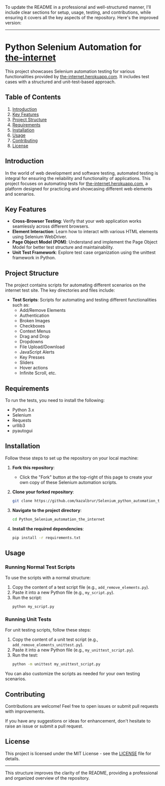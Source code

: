 To update the README in a professional and well-structured manner, I'll include clear sections for setup, usage, testing, and contributions, while ensuring it covers all the key aspects of the repository. Here's the improved version:

---

# Python Selenium Automation for [the-internet](https://the-internet.herokuapp.com)

This project showcases Selenium automation testing for various functionalities provided by [the-internet.herokuapp.com](https://the-internet.herokuapp.com). It includes test cases with a structured and unit-test-based approach.

## Table of Contents

1. [Introduction](#introduction)
2. [Key Features](#key-features)
3. [Project Structure](#project-structure)
4. [Requirements](#requirements)
5. [Installation](#installation)
6. [Usage](#usage)
7. [Contributing](#contributing)
8. [License](#license)

## Introduction

In the world of web development and software testing, automated testing is integral for ensuring the reliability and functionality of applications. This project focuses on automating tests for [the-internet.herokuapp.com](https://the-internet.herokuapp.com), a platform designed for practicing and showcasing different web elements and scenarios.

## Key Features

- **Cross-Browser Testing**: Verify that your web application works seamlessly across different browsers.
- **Element Interaction**: Learn how to interact with various HTML elements using Selenium WebDriver.
- **Page Object Model (POM)**: Understand and implement the Page Object Model for better test structure and maintainability.
- **Unit Test Framework**: Explore test case organization using the unittest framework in Python.

## Project Structure

The project contains scripts for automating different scenarios on the internet test site. The key directories and files include:

- **Test Scripts**: Scripts for automating and testing different functionalities such as:
  - Add/Remove Elements
  - Authentication
  - Broken Images
  - Checkboxes
  - Context Menus
  - Drag and Drop
  - Dropdowns
  - File Upload/Download
  - JavaScript Alerts
  - Key Presses
  - Sliders
  - Hover actions
  - Infinite Scroll, etc.

## Requirements

To run the tests, you need to install the following:

- Python 3.x
- Selenium
- Requests
- urllib3
- pyautogui

## Installation

Follow these steps to set up the repository on your local machine:

1. **Fork this repository**:
   - Click the "Fork" button at the top-right of this page to create your own copy of these Selenium automation scripts.

2. **Clone your forked repository**:
   ```bash
   git clone https://github.com/kazalbrur/Selenium_python_automation_theinternet.git
   ```

3. **Navigate to the project directory**:
   ```bash
   cd Python_Selenium_automation_the_internet
   ```

4. **Install the required dependencies**:
   ```bash
   pip install -r requirements.txt
   ```

## Usage

### Running Normal Test Scripts

To use the scripts with a normal structure:

1. Copy the content of a test script file (e.g., `add_remove_elements.py`).
2. Paste it into a new Python file (e.g., `my_script.py`).
3. Run the script:
   ```bash
   python my_script.py
   ```

### Running Unit Tests

For unit testing scripts, follow these steps:

1. Copy the content of a unit test script (e.g., `add_remove_elements_unittest.py`).
2. Paste it into a new Python file (e.g., `my_unittest_script.py`).
3. Run the test:
   ```bash
   python -m unittest my_unittest_script.py
   ```

You can also customize the scripts as needed for your own testing scenarios.

## Contributing

Contributions are welcome! Feel free to open issues or submit pull requests with improvements.

If you have any suggestions or ideas for enhancement, don't hesitate to raise an issue or submit a pull request.

## License

This project is licensed under the MIT License - see the [LICENSE](LICENSE) file for details.

---

This structure improves the clarity of the README, providing a professional and organized overview of the repository.
